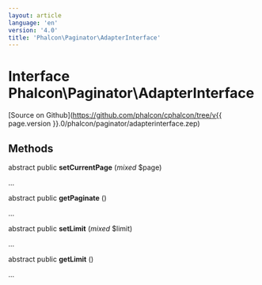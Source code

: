 ```yaml
---
layout: article
language: 'en'
version: '4.0'
title: 'Phalcon\Paginator\AdapterInterface'
---
```

# Interface **Phalcon\Paginator\AdapterInterface**

[Source on Github](https://github.com/phalcon/cphalcon/tree/v{{ page.version }}.0/phalcon/paginator/adapterinterface.zep)

## Methods
abstract public  **setCurrentPage** (*mixed* $page)

...


abstract public  **getPaginate** ()

...


abstract public  **setLimit** (*mixed* $limit)

...


abstract public  **getLimit** ()

...


